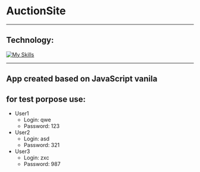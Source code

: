 # AuctionSite
___
## Technology:
[![My Skills](https://skillicons.dev/icons?i=webpack,js,css,html)](https://skillicons.dev)

---
## App created based on JavaScript vanila
## for test porpose use:
* User1
    * Login: qwe
    * Password: 123
* User2
    * Login: asd
    * Password: 321
* User3
    * Login: zxc
    * Password: 987

